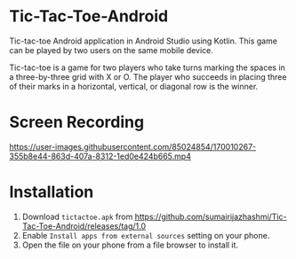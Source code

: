 # Tic-Tac-Toe-Android

Tic-tac-toe Android application in Android Studio using Kotlin. This game can be played by two users on the same mobile device.

Tic-tac-toe is a game for two players who take turns marking the spaces in a three-by-three grid with X or O. The player who succeeds in placing three of their marks in a horizontal, vertical, or diagonal row is the winner. 


# Screen Recording

https://user-images.githubusercontent.com/85024854/170010267-355b8e44-863d-407a-8312-1ed0e424b665.mp4

# Installation

1. Download `tictactoe.apk` from https://github.com/sumairijazhashmi/Tic-Tac-Toe-Android/releases/tag/1.0 
2. Enable `Install apps from external sources` setting on your phone.
3. Open the file on your phone from a file browser to install it.
